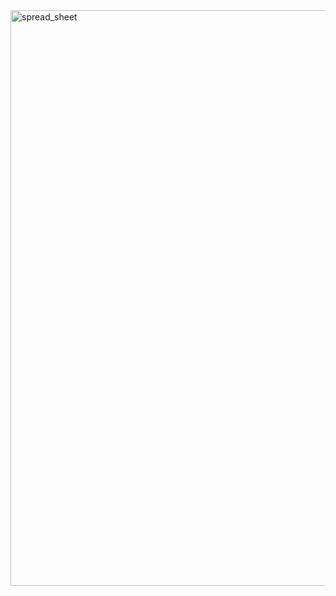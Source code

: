 <img width="921" alt="spread_sheet" src="https://github.com/tylerdurden2k2/Excel_Spread_Sheet/assets/113615864/8b677054-8153-4b24-9bf4-fbae480f3d0c">
